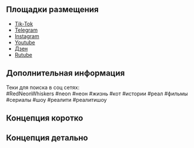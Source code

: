 ## Площадки размещения
- [Tik-Tok](https://www.tiktok.com/@redneonwhiskers)
- [Telegram](https://t.me/RedNeonWhiskers)
- [Instagram](https://www.instagram.com/redneonwhiskers/)
- [Youtube](https://www.youtube.com/@RedNeonWhiskersRU)
- [Дзен](https://dzen.ru/id/65b13fc9964d231c33cc7c4b)
- [Rutube](https://rutube.ru/channel/34844768/)

## Дополнительная информация
Теки для поиска в соц сетях: <br>
#RedNeonWhiskers #neon #неон #жизнь #кот #истории #реал #фильмы #сериалы #шоу #реалити #реалитишоу
## Концепция коротко

## Концепция детально
